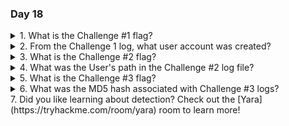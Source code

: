 ### Day 18

<details>
<summary>1. What is the Challenge #1 flag?</summary>

```THM{n0t_just_your_u$ser}```
</details>
<details>
<summary>2. From the Challenge 1 log, what user account was created?</summary>

```BanditYetiMini```
</details>
<details>
<summary>3. What is the Challenge #2 flag?</summary>

```THM{wh@t_1s_Runn1ng_H3r3```
</details>
<details>
<summary>4. What was the User's path in the Challenge #2 log file?</summary>

```SIGMA_AOC2022\Bandit Yeti```
</details>
<details>
<summary>5. What is the Challenge #3 flag?</summary>

```THM{sch3dule_0npo1nt_101}```
</details>
<details>
<summary>6. What was the MD5 hash associated with Challenge #3 logs?</summary>

```2F6CE97FAF2D5EEA919E4393BDD416A7```
</details>
7. Did you like learning about detection? Check out the [Yara](https://tryhackme.com/room/yara) room to learn more!
